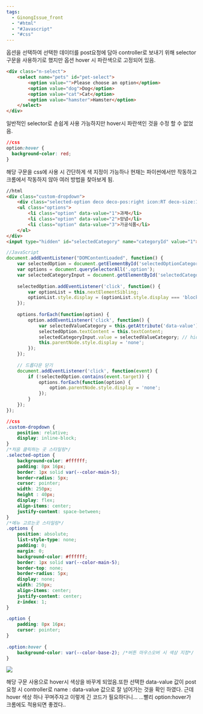 ```yaml
---
tags:
  - GinongIssue_front
  - "#html"
  - "#Javascript"
  - "#css"
---
```


옵션을 선택하여 선택한 데이터를 post요청에 담아 controller로 보내기 위해 selector 구문을 사용하기로 했지만 옵션 hover 시 파란색으로 고정되어 있음.

```html
<div class="n-select"> 
	<select name="pets" id="pet-select"> 
		<option value="">Please choose an option</option> 
		<option value="dog">Dog</option> 
		<option value="cat">Cat</option> 
		<option value="hamster">Hamster</option> 
	</select> 
</div>
```
일반적인 selector로 손쉽게 사용 가능하지만 hover시 파란색인 것을 수정 할 수 없었음. 
```css
//css 
option:hover {
  background-color: red;
}

```
해당 구문을 css에 사용 시 간단하게 색 지정이 가능하나 현재는 파이썬에서만 작동하고 크롬에서 작동하지 않아 여러 방법을 찾아보게 됨.


```html
//html
<div class="custom-dropdown">  
    <div class="selected-option deco deco-pos:right icon:RT deco-size:1 deco-color:main-6" id="selectedOptionCategory">카테고리 선택</div>  
    <ul class="options">  
        <li class="option" data-value="1">과채</li>  
        <li class="option" data-value="2">앙념</li>  
        <li class="option" data-value="3">가공식품</li>  
    </ul>  
</div>
<input type="hidden" id="selectedCategory" name="categoryId" value="1">
```
```js
//JavaScript
document.addEventListener("DOMContentLoaded", function() {  
    var selectedOption = document.getElementById('selectedOptionCategory');  
    var options = document.querySelectorAll('.option');  
    var selectedCategoryInput = document.getElementById('selectedCategory');  
  
    selectedOption.addEventListener('click', function() {  
        var optionList = this.nextElementSibling;  
        optionList.style.display = (optionList.style.display === 'block') ? 'none' : 'block';  
    });  
  
    options.forEach(function(option) {  
        option.addEventListener('click', function() {  
            var selectedValueCategory = this.getAttribute('data-value');  
            selectedOption.textContent = this.textContent;  
            selectedCategoryInput.value = selectedValueCategory; // hidden input에 선택된 값을 설정  
            this.parentNode.style.display = 'none';  
        });  
    });  
  
    // 드롭다운 닫기  
    document.addEventListener('click', function(event) {  
        if (!selectedOption.contains(event.target)) {  
            options.forEach(function(option) {  
                option.parentNode.style.display = 'none';  
            });  
        }  
    });  
});
```

```css
//css
.custom-dropdown {  
    position: relative;  
    display: inline-block;  
}  
/*처음 클릭하는 곳 스타일링*/  
.selected-option {  
    background-color: #ffffff;  
    padding: 8px 16px;  
    border: 1px solid var(--color-main-5);  
    border-radius: 5px;  
    cursor: pointer;  
    width: 250px;  
    height : 40px;  
    display: flex;  
    align-items: center;  
    justify-content: space-between;  
}  
/*메뉴 고르는곳 스타일링*/  
.options {  
    position: absolute;  
    list-style-type: none;  
    padding: 0;  
    margin: 0;  
    background-color: #ffffff;  
    border: 1px solid var(--color-main-5);  
    border-top: none;  
    border-radius: 5px;  
    display: none;  
    width: 250px;  
    align-items: center;  
    justify-content: center;  
    z-index: 1;  
}  
  
.option {  
    padding: 8px 16px;  
    cursor: pointer;  
}  
  
.option:hover {  
    background-color: var(--color-base-2); /*버튼 마우스오버 시 색상 지정*/  
}
```

![](https://i.imgur.com/7OZ6NiU.png)


해당 구문 사용으로 hover시 색상을 바꾸게 되었음.또한 선택한 data-value 값이 post요청 시 controller로 name : data-value 값으로 잘 넘어가는 것을 확인 하였다.
근데 hover 색상 하나 꾸며주자고 이렇게 긴 코드가 필요하다니... ...빨리 option:hover가 크롬에도 적용되면 좋겠다..